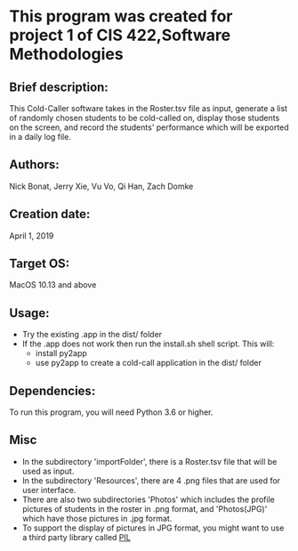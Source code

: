 # This program was created for project 1 of CIS 422,Software Methodologies

## Brief description: 
This Cold-Caller software takes in the Roster.tsv file as input, generate a list of randomly chosen students to be cold-called on, display those students on the screen, and record the students' performance which will be exported in a daily log file.

## Authors: 
Nick Bonat, Jerry Xie, Vu Vo, Qi Han, Zach Domke

## Creation date: 
April 1, 2019

## Target OS: 
MacOS 10.13 and above

## Usage: 
- Try the existing .app in the dist/ folder
- If the .app does not work then run the install.sh shell script. This will:
	- install py2app
	- use py2app to create a cold-call application in the dist/ folder

## Dependencies: 
To run this program, you will need Python 3.6 or higher.

## Misc
- In the subdirectory 'importFolder', there is a Roster.tsv file that will be used as input.
- In the subdirectory 'Resources', there are 4 .png files that are used for user interface. 
- There are also two subdirectories 'Photos' which includes the profile pictures of students in the roster in .png format, and 'Photos(JPG)' which have those pictures in .jpg format.
- To support the display of pictures in JPG format, you might want to use a third party library called [PIL](https://pillow.readthedocs.io/en/stable/)

